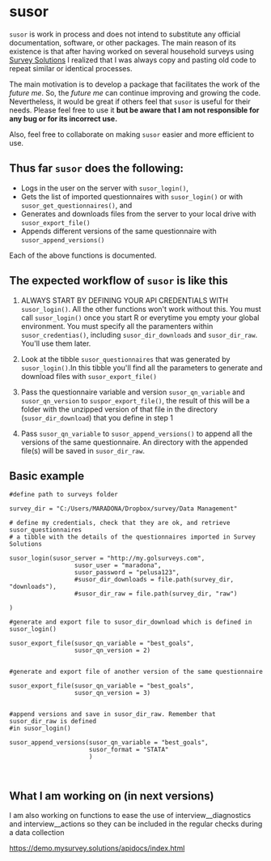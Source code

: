# susor
`susor` is work in process and does not intend to substitute any official documentation, software, or other packages.
The main reason of its existence is that after having worked on several household surveys using
[Survey Solutions](https://mysurvey.solutions/en//api/survey-solutions-api/) I realized that I was always copy and pasting old code to repeat similar or identical processes. 

The main motivation is to develop a package that facilitates the work of the *future me*. So, the *future me* can continue improving and growing the code. Nevertheless, it would be great if others feel that `susor` is useful for their needs. Please feel free to use it **but be aware that I am not responsible for any bug or for its incorrect use.** 

Also, feel free to collaborate on making `susor` easier and more efficient to use.

## Thus far `susor` does the following:

* Logs in the user on the server with `susor_login()`,
* Gets the list of imported questionnaires with `susor_login()` or with `susor_get_questionnaires()`, and
* Generates and downloads files from the server to your local drive with `susor_export_file()`
* Appends different versions of the same questionnaire with `susor_append_versions()`


Each of the above functions is documented. 


## The expected workflow of `susor` is like this

1. ALWAYS START BY DEFINING YOUR API CREDENTIALS WITH `susor_login()`. All the other functions won't work without this. You must call `susor_login()` once you start R or everytime you empty your global environment. You must specify all the paramenters within `susor_credentias()`, including `susor_dir_downloads` and `susor_dir_raw`. You'll use them later. 

2. Look at the tibble `susor_questionnaires` that was generated by `susor_login()`.In this tibble you'll find all the parameters to generate and download files with `susor_export_file()`

3. Pass the questionnaire variable and version `susor_qn_variable` and `susor_qn_version` to `suspor_export_file()`, the result of this will be a folder with the unzipped version of that file in the directory (`susor_dir_download`) that you define in step 1

4. Pass `susor_qn_variable` to `susor_append_versions()` to append all the versions of the same questionnaire.
An directory with the appended file(s) will be saved in `susor_dir_raw`.

## Basic example


```{r eval=FALSE}
#define path to surveys folder

survey_dir = "C:/Users/MARADONA/Dropbox/survey/Data Management"

# define my credentials, check that they are ok, and retrieve susor_questionnaires 
# a tibble with the details of the questionnaires imported in Survey Solutions

susor_login(susor_server = "http://my.golsurveys.com",
                  susor_user = "maradona",
                  susor_password = "pelusa123",
                  #susor_dir_downloads = file.path(survey_dir, "downloads"),
                  #susor_dir_raw = file.path(survey_dir, "raw")
                  
)

#generate and export file to susor_dir_download which is defined in susor_login()

susor_export_file(susor_qn_variable = "best_goals",
                  susor_qn_version = 2)


#generate and export file of another version of the same questionnaire

susor_export_file(susor_qn_variable = "best_goals",
                  susor_qn_version = 3)
                  

#append versions and save in susor_dir_raw. Remember that susor_dir_raw is defined
#in susor_login()

susor_append_versions(susor_qn_variable = "best_goals",
                      susor_format = "STATA"
                      )



```

## What I am working on (in next versions)

I am also working on functions to ease the use of interview__diagnostics and interview__actions so they can be included in the regular checks during a data collection





https://demo.mysurvey.solutions/apidocs/index.html
